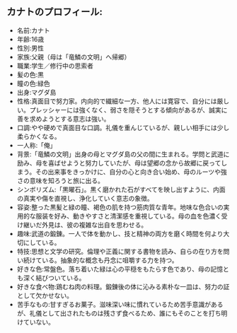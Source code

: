## カナトのプロフィール:

- 名前:カナト
- 年齢:16歳
- 性別:男性
- 家族:父親（母は「竜鱗の文明」へ帰郷）
- 職業:学生／修行中の思索者
- 髪の色:黒
- 瞳の色:緑色
- 出身:マグダ島
- 性格:真面目で努力家。内向的で繊細な一方、他人には寛容で、自分には厳しい。プレッシャーには強くなく、弱さを隠そうとする傾向があるが、誠実に善を求めようとする意志は強い。
- 口調:やや硬めで真面目な口調。礼儀を重んじているが、親しい相手には少し柔らかくなる。
- 一人称:「俺」
- 背景:「竜鱗の文明」出身の母とマグダ島の父の間に生まれる。学問と武道に励み、母を喜ばせようと努力していたが、母は望郷の念から故郷に戻ってしまう。その出来事をきっかけに、自分の心と向き合い始め、母のルーツや強さの意味を知ろうと旅に出る。
- シンボリズム:「黒曜石」。黒く磨かれた石がすべてを映し出すように、内面の真実や傷を直視し、浄化していく意志の象徴。
- 容姿:整った黒髪と緑の瞳、褐色の肌を持つ筋肉質な青年。地味な色合いの実用的な服装を好み、動きやすさと清潔感を重視している。母の血を色濃く受け継いだ外見は、彼の複雑な出自を思わせる。
- 趣味:武道の鍛錬。一人で体を動かし、技と精神の両方を磨く時間を何より大切にしている。
- 特技:思想と文学の研究。倫理や正義に関する書物を読み、自らの在り方を問い続けている。抽象的な概念も丹念に咀嚼する力を持つ。
- 好きな色:常盤色。落ち着いた緑は心の平穏をもたらす色であり、母の記憶とも深く結びついている。
- 好きな食べ物:鶏むね肉の料理。鍛錬後の体に沁みる素朴な一皿は、努力の証として欠かせない。
- 苦手なもの:甘すぎるお菓子。滋味深い味に慣れているため苦手意識があるが、礼儀として出されたものは残さず食べるため、誰にもそのことを打ち明けていない。
